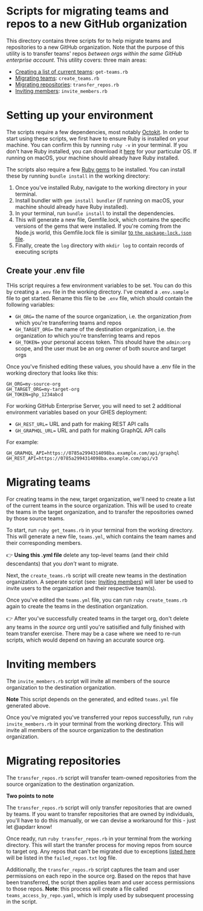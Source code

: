 # Scripts for migrating teams and repos to a new GitHub organization 

This directory contains three scripts for to help migrate teams and repositories to a new GitHub organization. Note that the purpose of this utility is to transfer teams' repos _between orgs within the same GitHub enterprise account_. This utility covers: three main areas: 

- [Creating a list of current teams](#migrating-teams): `get-teams.rb`
- [Migrating teams](#migrating-teams): `create_teams.rb`
- [Migrating repositories](#migrating-repositories): `transfer_repos.rb`
- [Inviting members](#inviting-members): `invite_members.rb`

# Setting up your environment
The scripts require a few dependencies, most notably [Octokit](https://github.com/octokit/octokit.rb). In order to start using these scripts, we first have to ensure Ruby is installed on your machine. You can confirm this by running `ruby -v` in your terminal. If you don't have Ruby installed, you can download it [here](https://www.ruby-lang.org/en/downloads/) for your particular OS. If running on macOS, your machine should already have Ruby installed.

The scripts also require a few [Ruby gems](https://guides.rubygems.org/what-is-a-gem/) to be installed. You can install these by running `bundle install` in the working directory:

1. Once you've installed Ruby, navigate to the working directory in your terminal.
2. Install bundler with `gem install bundler` (if running on macOS, your machine should already have Ruby installed).
3. In your terminal, run `bundle install` to install the dependencies.
4. This will generate a new file, Gemfile.lock, which contains the specific versions of the gems that were installed. If you're coming from the Node.js world, this Gemfile.lock file is similar [to `the package-lock.json` file](https://docs.npmjs.com/cli/v9/configuring-npm/package-lock-json). 
5. Finally, create the `log` directory with `mkdir log` to contain records of executing scripts

## Create your .env file 
THis script requires a few environment variables to be set. You can do this by creating a `.env` file in the working directory. I've created a `.env.sample` file to get started. Rename this file to be `.env` file, which should contain the following variables:
- `GH_ORG=` the name of the source organization, i.e. the organization _from_ which you're transferring teams and repos 
- `GH_TARGET_ORG=` the name of the destination organization, i.e. the organization _to_ which you're transferring teams and repos
- `GH_TOKEN=` your personal access token. This should have the `admin:org` scope, and the user must be an org owner of both source and target orgs

Once you've finished editing these values, you should have a .env file in the working directory that looks like this: 

```
GH_ORG=my-source-org
GH_TARGET_ORG=my-target-org
GH_TOKEN=ghp_1234abcd
```

For working GitHub Enterprise Server, you will need to set 2 additional environment variables based on your GHES deployment:
- `GH_REST_URL=` URL and path for making REST API calls
- `GH_GRAPHQL_URL=` URL and path for making GraphQL API calls

For example:

```
GH_GRAPHQL_API=https://0785a2994314098ba.example.com/api/graphql
GH_REST_API=https://0785a2994314098ba.example.com/api/v3
```

# Migrating teams

For creating teams in the new, target organization, we'll need to create a list of the current teams in the source organization. This will be used to create the teams in the target organization, and to transfer the repositories owned by those source teams.

To start, run `ruby get_teams.rb` in your terminal from the working directory. This will generate a new file, `teams.yml`, which contains the team names and their corresponding members.

:point_right: **Using this .yml file** delete any top-level teams (and their child descendants) that you _don't_ want to migrate. 

Next, the `create_teams.rb` script will create new teams in the destination organization. A seperate script (see: [Inviting members](#inviting-members)) will later be used to invite users to the organization and their respective team(s).

Once you've edited the `teams.yml` file, you can run `ruby create_teams.rb` again to create the teams in the destination organization.

:point_right: After you've successfully created teams in the target org, don't delete any teams in the _source_ org until you're satisified and fully finished with team transfer exercise. There may be a case where we need to re-run scripts, which would depend on having an accurate source org.

# Inviting members

The `invite_members.rb` script will invite all members of the source organization to the destination organization.

**Note** This script depends on the generated, and edited `teams.yml` file generated above. 

Once you've migrated you've transferred your repos successfully, run `ruby invite_members.rb` in your terminal from the working directory. This will invite all members of the source organization to the destination organization.

# Migrating repositories

The `transfer_repos.rb` script will transfer team-owned repositories from the source organization to the destination organization. 

**Two points to note** 

The `transfer_repos.rb` script will only transfer repositories that are owned by teams. If you want to transfer repositories that are owned by individuals, you'll have to do this manually, or we can devise a workaround for this - just let @apdarr know!
 
Once ready, run `ruby transfer_repos.rb` in your terminal from the working directory. This will start the transfer process for moving repos from source to target org. Any repos that can't be migrated due to exceptions [listed here](https://docs.github.com/en/enterprise-cloud@latest/repositories/creating-and-managing-repositories/transferring-a-repository#about-repository-transfers) will be listed in the `failed_repos.txt` log file.

Additionally, the `transfer_repos.rb` script captures the team and user permissions on each repo in the source org. Based on the repos that have been transferred, the script then applies team and user access permissions to those repos. **Note**: this process will create a file called `teams_access_by_repo.yaml`, which is imply used by subsequent processing in the script. 
